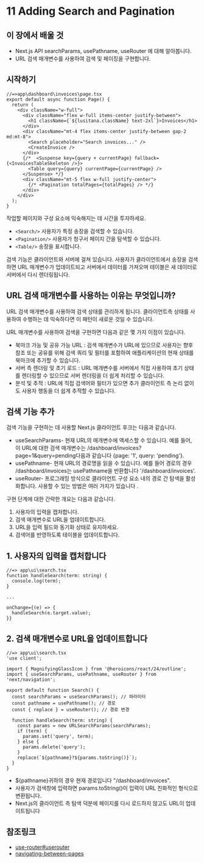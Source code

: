 # 11 Adding Search and Pagination

## 이 장에서 배울 것

- Next.js API searchParams, usePathname, useRouter 에 대해 알아봅니다.
- URL 검색 매개변수를 사용하여 검색 및 페이징을 구현합니다.

## 시작하기

```tsx
//=>app\dashboard\invoices\page.tsx
export default async function Page() {
  return (
    <div className="w-full">
      <div className="flex w-full items-center justify-between">
        <h1 className={`${lusitana.className} text-2xl`}>Invoices</h1>
      </div>
      <div className="mt-4 flex items-center justify-between gap-2 md:mt-8">
        <Search placeholder="Search invoices..." />
        <CreateInvoice />
      </div>
      {/*  <Suspense key={query + currentPage} fallback={<InvoicesTableSkeleton />}>
        <Table query={query} currentPage={currentPage} />
      </Suspense> */}
      <div className="mt-5 flex w-full justify-center">
        {/* <Pagination totalPages={totalPages} /> */}
      </div>
    </div>
  );
}
```

작업할 페이지와 구성 요소에 익숙해지는 데 시간을 투자하세요.

- `<Search/>` 사용자가 특정 송장을 검색할 수 있습니다.
- `<Pagination/>` 사용자가 청구서 페이지 간을 탐색할 수 있습니다.
- `<Table/>` 송장을 표시합니다.

검색 기능은 클라이언트와 서버에 걸쳐 있습니다. 사용자가 클라이언트에서 송장을 검색하면 URL 매개변수가 업데이트되고 서버에서 데이터를 가져오며 테이블은 새 데이터로 서버에서 다시 렌더링됩니다.

## URL 검색 매개변수를 사용하는 이유는 무엇입니까?

URL 검색 매개변수를 사용하여 검색 상태를 관리하게 됩니다. 클라이언트측 상태를 사용하여 수행하는 데 익숙하다면 이 패턴이 새로운 것일 수 있습니다.

URL 매개변수를 사용하여 검색을 구현하면 다음과 같은 몇 가지 이점이 있습니다.

- 북마크 가능 및 공유 가능 URL : 검색 매개변수가 URL에 있으므로 사용자는 향후 참조 또는 공유를 위해 검색 쿼리 및 필터를 포함하여 애플리케이션의 현재 상태를 북마크에 추가할 수 있습니다.
- 서버 측 렌더링 및 초기 로드 : URL 매개변수를 서버에서 직접 사용하여 초기 상태를 렌더링할 수 있으므로 서버 렌더링을 더 쉽게 처리할 수 있습니다.
- 분석 및 추적 : URL에 직접 검색어와 필터가 있으면 추가 클라이언트 측 논리 없이도 사용자 행동을 더 쉽게 추적할 수 있습니다.

## 검색 기능 추가

검색 기능을 구현하는 데 사용할 Next.js 클라이언트 후크는 다음과 같습니다.

- useSearchParams- 현재 URL의 매개변수에 액세스할 수 있습니다. 예를 들어, 이 URL에 대한 검색 매개변수는 /dashboard/invoices?page=1&query=pending다음과 같습니다 {page: '1', query: 'pending'}.
- usePathname- 현재 URL의 경로명을 읽을 수 있습니다. 예를 들어 경로의 경우 /dashboard/invoices는 usePathname을 반환합니다 '/dashboard/invoices'.
- useRouter- 프로그래밍 방식으로 클라이언트 구성 요소 내의 경로 간 탐색을 활성화합니다. 사용할 수 있는 방법은 여러 가지가 있습니다 .

구현 단계에 대한 간략한 개요는 다음과 같습니다.

1. 사용자의 입력을 캡처합니다.
2. 검색 매개변수로 URL을 업데이트합니다.
3. URL을 입력 필드와 동기화 상태로 유지하세요.
4. 검색어를 반영하도록 테이블을 업데이트합니다.

## 1. 사용자의 입력을 캡처합니다

```tsx
//=> app\ui\search.tsx
function handleSearch(term: string) {
  console.log(term);
}

...

onChange={(e) => {
  handleSearch(e.target.value);
}}
```

## 2. 검색 매개변수로 URL을 업데이트합니다

```tsx
//=> app\ui\search.tsx
'use client';

import { MagnifyingGlassIcon } from '@heroicons/react/24/outline';
import { useSearchParams, usePathname, useRouter } from 'next/navigation';

export default function Search() {
  const searchParams = useSearchParams(); // 파라미터
  const pathname = usePathname(); // 경로
  const { replace } = useRouter(); // 경로 변경

  function handleSearch(term: string) {
    const params = new URLSearchParams(searchParams);
    if (term) {
      params.set('query', term);
    } else {
      params.delete('query');
    }
    replace(`${pathname}?${params.toString()}`);
  }
}
```

- ${pathname}귀하의 경우 현재 경로입니다 "/dashboard/invoices".
- 사용자가 검색창에 입력하면 params.toString()이 입력이 URL 친화적인 형식으로 변환됩니다.
- Next.js의 클라이언트 측 탐색 덕분에 페이지를 다시 로드하지 않고도 URL이 업데이트됩니다

## 참조링크

- [use-router#userouter](https://nextjs.org/docs/app/api-reference/functions/use-router#userouter)
- [navigating-between-pages](https://nextjs.org/learn/dashboard-app/navigating-between-pages)
